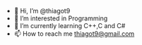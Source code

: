 - 👋 Hi, I’m @thiagot9
- 👀 I’m interested in Programming
- 🌱 I’m currently learning C++,C and C#
- 📫 How to reach me thiagot9@gmail.com

<!---
thiagot9/thiagot9 is a ✨ special ✨ repository because its `README.md` (this file) appears on your GitHub profile.
You can click the Preview link to take a look at your changes.
--->
